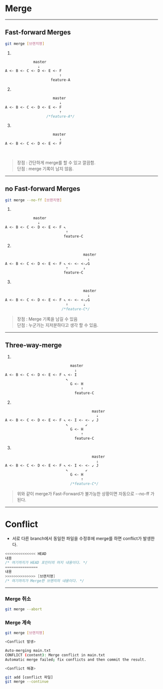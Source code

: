 # Merge
---

## Fast-forward Merges
```bash
git merge [브랜치명]
```
1.
```css
             master              
               ⇣  
A <- B <- C <- D <- E <- F  
                         ⇡  
                     feature-A  
```                     

2.
```css
                      master              
                         ⇣  
A <- B <- C <- D <- E <- F  
                         ⇡  
                   /*feature-A*/
```

3.

```css
                      master              
                         ⇣  
A <- B <- C <- D <- E <- F  
                          
                   
```
> 장점 : 간단하게 merge를 할 수 있고 깔끔함.  
> 단점 : merge 기록이 남지 않음.

---

## no Fast-forward Merges
```bash
git merge --no-ff [브랜치명]
```

1.
```css
             master              
               ⇣  
A <- B <- C <- D <- E <- F ↖︎  
                            ⇡  
                           feature-C  
```                     

2.
```css
                                    master              
                                      ⇣  
A <- B <- C <- D <- E <- F ↖︎ <- <- <-↙️G
                            ⇡       ⇣
                           feature-C   
```               

3.
```css
                                    master              
                                      ⇣  
A <- B <- C <- D <- E <- F ↖︎ <- <- <-↙️G
                            ⇡       ⇣
                          /*feature-C*/   
```     
> 장점 : Merge 기록을 남길 수 있음  
> 단점 : 누군가는 지저분하다고 생각 할 수 있음. 

---
## Three-way-merge

1.
```css
                              master              
                                ⇣  
A <- B <- C <- D <- E <- F ↖︎ <- I  
                            ↖︎ 
                              G <- H 
                                   ⇡ 
                                feature-C  
```                     

2.
```css
                                        master              
                                          ⇣  
A <- B <- C <- D <- E <- F ↖︎ <- I <- <- ↙️ J 
                            ↖︎        ↙️
                              G <- H 
                                   ⇡ 
                                feature-C  
```

3.
```css
                                        master              
                                          ⇣  
A <- B <- C <- D <- E <- F ↖︎ <- I <- <- ↙️ J 
                            ↖︎        ↙️
                              G <- H 
                                   ⇡ 
                              /*feature-C*/  
```

> 위와 같이 merge가 Fast-Forward가 불가능한 상황이면 자동으로 --no-ff 가 된다.

---
# Conflict
- 서로 다른 branch에서 동일한 파일을 수정후에 merge를 하면 conflict가 발생한다.
```java
<<<<<<<<<<<<<< HEAD
내용
/* 여기까지가 HEAD 포인터의 머지 내용이다. */
=============== 
내용
>>>>>>>>>>>>>> [브랜치명] 
/* 여기까지가 Merge한 브랜치의 내용이다. */
```

---

### Merge 취소
```bash
git merge --abort
```

### Merge 계속
```bash
git merge [브랜치명]

<Conflict 발생>

Auto-merging main.txt
CONFLICT (content): Merge conflict in main.txt
Automatic merge failed; fix conflicts and then commit the result.

<Conflict 해결>

git add [conflict 파일]
git merge --continue
```
